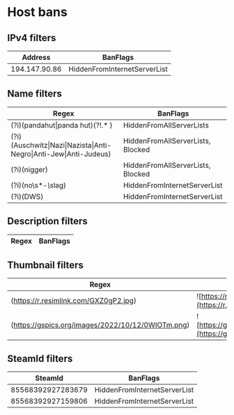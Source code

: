 # Host bans

## IPv4 filters
| Address       | BanFlags                     |
| ------------- | ---------------------------- |
| 194.147.90.86 | HiddenFromInternetServerList |

## Name filters
| Regex                                                                                 | BanFlags                          |
| ------------------------------------------------------------------------------------- | --------------------------------- |
| (?i)(pandahut&#124;panda hut)(?!.* )                                                  | HiddenFromAllServerLists          |
| (?i)(Auschwitz&#124;Nazi&#124;Nazista&#124;Anti-Negro&#124;Anti-Jew&#124;Anti-Judeus) | HiddenFromAllServerLists, Blocked |
| (?i)(nigger)                                                                          | HiddenFromAllServerLists, Blocked |
| (?i)(no\s*-*\s*lag)                                                                   | HiddenFromInternetServerList      |
| (?i)(DWS)                                                                             | HiddenFromInternetServerList      |

## Description filters
| Regex | BanFlags |
| ----- | -------- |

## Thumbnail filters
| Regex                                             | IconPreview                                                                                         | BanFlags                     |
| ------------------------------------------------- | --------------------------------------------------------------------------------------------------- | ---------------------------- |
| (https://r.resimlink.com/GXZ0gP2.jpg)             | ![https://r.resimlink.com/GXZ0gP2.jpg](https://r.resimlink.com/GXZ0gP2.jpg)                         | HiddenFromInternetServerList |
| (https://gspics.org/images/2022/10/12/0WIOTm.png) | ![https://gspics.org/images/2022/10/12/0WIOTm.png](https://gspics.org/images/2022/10/12/0WIOTm.png) | HiddenFromInternetServerList |

## SteamId filters
| SteamId           | BanFlags                     |
| ----------------- | ---------------------------- |
| 85568392927283679 | HiddenFromInternetServerList |
| 85568392927159806 | HiddenFromInternetServerList |
